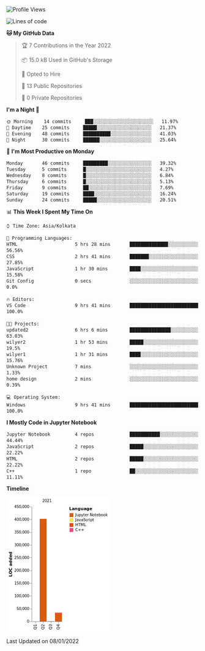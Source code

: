 <!--START_SECTION:waka-->
![Profile Views](http://img.shields.io/badge/Profile%20Views-0-blue)

![Lines of code](https://img.shields.io/badge/From%20Hello%20World%20I%27ve%20Written-438%20Thousand%20lines%20of%20code-blue)

**🐱 My GitHub Data** 

> 🏆 7 Contributions in the Year 2022
 > 
> 📦 15.0 kB Used in GitHub's Storage 
 > 
> 💼 Opted to Hire
 > 
> 📜 13 Public Repositories 
 > 
> 🔑 0 Private Repositories  
 > 
**I'm a Night 🦉** 

```text
🌞 Morning    14 commits     ███░░░░░░░░░░░░░░░░░░░░░░   11.97% 
🌆 Daytime    25 commits     █████░░░░░░░░░░░░░░░░░░░░   21.37% 
🌃 Evening    48 commits     ██████████░░░░░░░░░░░░░░░   41.03% 
🌙 Night      30 commits     ██████░░░░░░░░░░░░░░░░░░░   25.64%

```
📅 **I'm Most Productive on Monday** 

```text
Monday       46 commits     █████████░░░░░░░░░░░░░░░░   39.32% 
Tuesday      5 commits      █░░░░░░░░░░░░░░░░░░░░░░░░   4.27% 
Wednesday    8 commits      █░░░░░░░░░░░░░░░░░░░░░░░░   6.84% 
Thursday     6 commits      █░░░░░░░░░░░░░░░░░░░░░░░░   5.13% 
Friday       9 commits      ██░░░░░░░░░░░░░░░░░░░░░░░   7.69% 
Saturday     19 commits     ████░░░░░░░░░░░░░░░░░░░░░   16.24% 
Sunday       24 commits     █████░░░░░░░░░░░░░░░░░░░░   20.51%

```


📊 **This Week I Spent My Time On** 

```text
⌚︎ Time Zone: Asia/Kolkata

💬 Programming Languages: 
HTML                     5 hrs 28 mins       ██████████████░░░░░░░░░░░   56.56% 
CSS                      2 hrs 41 mins       ███████░░░░░░░░░░░░░░░░░░   27.85% 
JavaScript               1 hr 30 mins        ████░░░░░░░░░░░░░░░░░░░░░   15.58% 
Git Config               0 secs              ░░░░░░░░░░░░░░░░░░░░░░░░░   0.0%

🔥 Editors: 
VS Code                  9 hrs 41 mins       █████████████████████████   100.0%

🐱‍💻 Projects: 
updated2                 6 hrs 6 mins        ███████████████░░░░░░░░░░   63.03% 
wilyer2                  1 hr 53 mins        █████░░░░░░░░░░░░░░░░░░░░   19.5% 
wilyer1                  1 hr 31 mins        ████░░░░░░░░░░░░░░░░░░░░░   15.76% 
Unknown Project          7 mins              ░░░░░░░░░░░░░░░░░░░░░░░░░   1.33% 
home design              2 mins              ░░░░░░░░░░░░░░░░░░░░░░░░░   0.39%

💻 Operating System: 
Windows                  9 hrs 41 mins       █████████████████████████   100.0%

```

**I Mostly Code in Jupyter Notebook** 

```text
Jupyter Notebook         4 repos             ███████████░░░░░░░░░░░░░░   44.44% 
JavaScript               2 repos             █████░░░░░░░░░░░░░░░░░░░░   22.22% 
HTML                     2 repos             █████░░░░░░░░░░░░░░░░░░░░   22.22% 
C++                      1 repo              ██░░░░░░░░░░░░░░░░░░░░░░░   11.11%

```


**Timeline**

![Chart not found](https://raw.githubusercontent.com/ThejaswinS/ThejaswinS/main/charts/bar_graph.png) 


 Last Updated on 08/01/2022
<!--END_SECTION:waka-->





